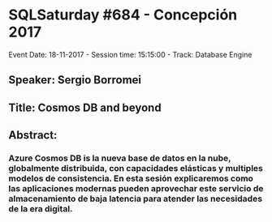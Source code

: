# SQLSaturday #684 - Concepción 2017
Event Date: 18-11-2017 - Session time: 15:15:00 - Track: Database Engine
## Speaker: Sergio Borromei
## Title: Cosmos DB and beyond
## Abstract:
### Azure Cosmos DB is la nueva base de datos en la nube, globalmente distribuida, con capacidades elásticas y multiples modelos de consistencia. En esta sesión explicaremos como las aplicaciones modernas pueden aprovechar este servicio de almacenamiento de baja latencia para atender las necesidades de la era digital.
